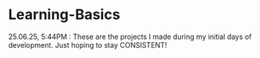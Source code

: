 # Learning-Basics

 25.06.25, 5:44PM : 
These are the projects I made during my initial days of development. Just hoping to stay CONSISTENT!
                                                                                              


